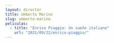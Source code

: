 ```yaml
---
layout: director
title: Umberto Marino
slug: umberto-marino
peliculas:
  - title: "Enrico Piaggio: Un sueño italiano"
    url: "2021/09/22/enrico-piaggio/"
---
```

